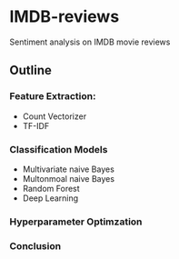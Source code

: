 IMDB-reviews
============

Sentiment analysis on IMDB movie reviews


## Outline

### Feature Extraction:

  * Count Vectorizer
  * TF-IDF

### Classification Models

  * Multivariate naive Bayes 
  * Multonmoal naive Bayes
  * Random Forest
  * Deep Learning

### Hyperparameter Optimzation

### Conclusion
